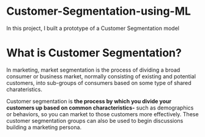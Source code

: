 # Customer-Segmentation-using-ML
In this project, I built a prototype of a Customer Segmentation model

# What is Customer Segmentation?
In marketing, market segmentation is the process of dividing a broad consumer or business market, normally consisting of existing and potential customers, into sub-groups of consumers based on some type of shared charateristics.

Customer segmentation is **the process by which you divide your customers up based on common characteristics-** such as demographics or behaviors, so you can market to those customers more effectively. These customer segmentation groups can also be used to begin discussions building a marketing persona.
